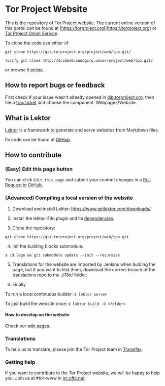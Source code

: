 # Tor Project Website

This is the repository of Tor Project website. The current online version of this portal can be found at [https://torproject.org](https://torproject.org) or [Tor Project Onion Service](http://expyuzz4wqqyqhjn.onion/).

To clone the code use either of

```git clone https://git.torproject.org/project/web/tpo.git/```

```torify git clone http://dccbbv6cooddgcrq.onion/project/web/tpo.git/```

or browse it [online](http://gitweb.torproject.org/project/web/tpo.git).

## How to report bugs or feedback

First check if your issue wasn't already opened in [dip.torproject.org](https://dip.torproject.org/web/tpo/issues), then file a [trac ticket](https://trac.torproject.org/projects/tor/newticket) and choose the component: Webpages/Website.


## What is Lektor

[Lektor](https://www.getlektor.com/) is a framework to generate and serve websites from Markdown files.

Its code can be found at [GitHub](https://github.com/lektor/lektor).

## How to contribute

### (Easy) Edit this page button

You can click ```Edit this page``` and submit your content changes in a [Pull Request in GitHub](https://github.com/torproject/community/pulls).

### (Advanced) Compiling a local version of the website

1. Download and install Lektor: https://www.getlektor.com/downloads/

2. Install the lektor-i18n plugin and its [dependencies](https://github.com/numericube/lektor-i18n-plugin#prerequisites).

3. Clone the repository:

```git clone https://git.torproject.org/project/web/tpo.git```

4. Init the building blocks submodule:

```$ cd lego && git submodule update --init --recursive```

5. Translations for the website are imported by Jenkins when bulding the page, but if you want to test them, download the correct branch of the translations repo to the ./i18n/ folder.

6. Finally

To run a local continuous builder: ```$ lektor server```

To just build the website once: ```$ lektor build -O <folder>```

#### How to develop on the website

Check our [wiki pages](https://dip.torproject.org/web/community/wikis/How-to-develop-on-the-website).

### Translations

To help us to translate, please join the Tor Project team in [Transifex](https://www.transifex.com/).


### Getting help

If you want to contribute to the Tor Project website, we will be happy to help you. Join us at #tor-www in [irc.oftc.net](https://www.oftc.net).

